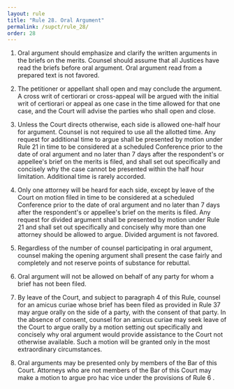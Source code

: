 ```yaml
---
layout: rule
title: "Rule 28. Oral Argument"
permalink: /supct/rule_28/
order: 28
---
```


1. Oral argument should emphasize and clarify the written arguments in the briefs on the merits. Counsel should assume that all Justices have read the briefs before oral argument. Oral argument read from a prepared text is not favored.


2. The petitioner or appellant shall open and may conclude the argument. A cross writ of certiorari or cross-appeal will be argued with the initial writ of certiorari or appeal as one case in the time allowed for that one case, and the Court will advise the parties who shall open and close.


3. Unless the Court directs otherwise, each side is allowed one-half hour for argument. Counsel is not required to use all the allotted time. Any request for additional time to argue shall be presented by motion under Rule 21 in time to be considered at a scheduled Conference prior to the date of oral argument and no later than 7 days after the respondent's or appellee's brief on the merits is filed, and shall set out specifically and concisely why the case cannot be presented within the half hour limitation. Additional time is rarely accorded.


4. Only one attorney will be heard for each side, except by leave of the Court on motion filed in time to be considered at a scheduled Conference prior to the date of oral argument and no later than 7 days after the respondent's or appellee's brief on the merits is filed. Any request for divided argument shall be presented by motion under Rule 21 and shall set out specifically and concisely why more than one attorney should be allowed to argue. Divided argument is not favored.


5. Regardless of the number of counsel participating in oral argument, counsel making the opening argument shall present the case fairly and completely and not reserve points of substance for rebuttal.


6. Oral argument will not be allowed on behalf of any party for whom a brief has not been filed.


7. By leave of the Court, and subject to paragraph 4 of this Rule, counsel for an amicus curiae whose brief has been filed as provided in Rule 37 may argue orally on the side of a party, with the consent of that party. In the absence of consent, counsel for an amicus curiae may seek leave of the Court to argue orally by a motion setting out specifically and concisely why oral argument would provide assistance to the Court not otherwise available. Such a motion will be granted only in the most extraordinary circumstances.


8. Oral arguments may be presented only by members of the Bar of this Court. Attorneys who are not members of the Bar of this Court may make a motion to argue pro hac vice under the provisions of Rule 6 .
